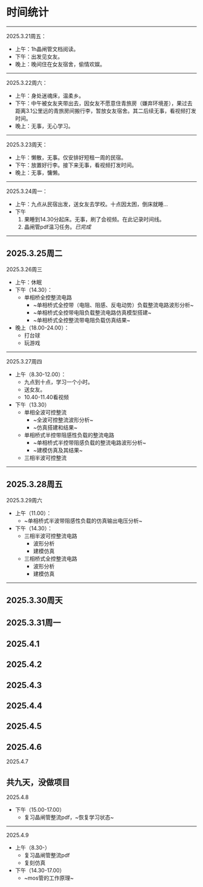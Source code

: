 # 时间统计
--- 
2025.3.21周五：
  * 上午：1h晶闸管文档阅读。
  * 下午：出发见女友。
  * 晚上：晚间住在女友宿舍，偷情欢娱。
---
2025.3.22周六：
  * 上午：身处迷魂床，温柔乡。
  * 下午：中午被女友夹带出去，因女友不愿意住青旅房（嫌弃环境差），果过去距离3.1公里远的青旅房间搬行李，暂放女友宿舍。其二后续无事，看视频打发时间。
  * 晚上：无事，无心学习。
---
2025.3.23周天：
  * 上午：懒散，无事。仅安排好短租一周的民宿。
  * 下午：放置好行李。接下来无事，看视频打发时间。
  * 晚上：无事，慵懒。
--- 
2025.3.24周一：
  * 上午：九点从民宿出发，送女友去学校。十点因太困，倒床就睡...
  * 下午
     1. 果睡到14.30分起床。无事，刷了会视频。在此记录时间线。
     2. 晶闸管pdf温习任务。*已完成*
 ---
 2025.3.25周二
 ---
 2025.3.26周三
  * 上午：休眠
  * 下午（14.30）：
     * 单相桥全控整流电路
       * ~单相桥式全控带（电阻、阻感、反电动势）负载整流电路波形分析~
       * ~单相桥式全控带电阻负载整流电路仿真模型搭建~
       * ~单相桥式全控整流带电阻负载仿真结果~
  * 晚上（18.00-24.00）：
    * 打台球
    * 玩游戏
 ---
 2025.3.27周四
  * 上午（8.30-12.00）：
    * 九点到十点，学习一个小时。
    * 送女友。
    * 10.40-11.40看视频
  * 下午（13.30）
    * 单相全波可控整流
      * ~全波可控整流波形分析~
      * ~仿真搭建和结果~
    * 单相桥式半控带阻感性负载的整流电路
      * ~单相桥式半控带阻感负载的整流电路波形分析~
      * ~建模仿真及其结果~
    * 三相半波可控整流
 ---
 2025.3.28周五
 ---
 2025.3.29周六
  * 上午（11.00）：
    * ~单相桥式半波带阻感性负载的仿真输出电压分析~
  * 下午（14.30）：
    * 三相半波可控整流电路
      * 波形分析
      * 建模仿真
    * 三相桥式全控整流电路
      * 波形分析
      * 建模仿真
  ---
  2025.3.30周天
  ---
  2025.3.31周一
  ---
  2025.4.1
  ---
  2025.4.2
  ---
  2025.4.3
  ---
  2025.4.4
  ---
  2025.4.5
  ---
  2025.4.6
  ---
  2025.4.7
  
  共九天，没做项目
  ---
  2025.4.8
  * 下午（15.00-17.00）
    * 复习晶闸管整流pdf，~恢复学习状态~
  ---
  2025.4.9
  * 上午（8.30-）
    * 复习晶闸管整流pdf
    * 复刻仿真
  * 下午（14.30-17.00）
    * ~mos管的工作原理~
